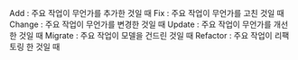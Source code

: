 Add : 주요 작업이 무언가를 추가한 것일 때
Fix : 주요 작업이 무언가를 고친 것일 때
Change : 주요 작업이 무언가를 변경한 것일 때
Update : 주요 작업이 무언가를 개선한 것일 때
Migrate : 주요 작업이 모델을 건드린 것일 때
Refactor : 주요 작업이 리팩토링 한 것일 때